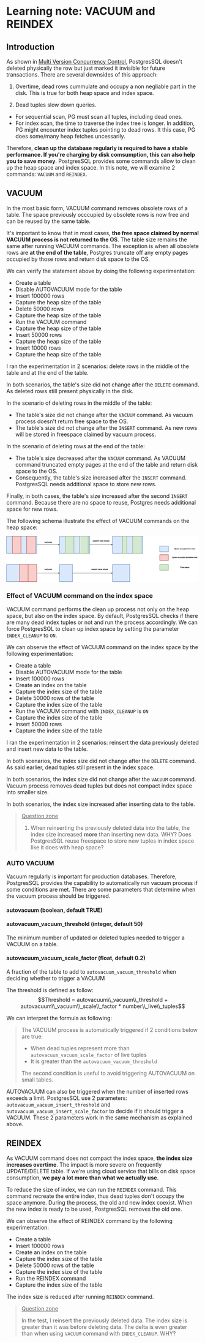 # Learning note: VACUUM and REINDEX

## Introduction
As shown in [Multi Version Concurrency Control](./index_scan.md#multi-version-concurrency-control), PostgresSQL doesn't deleted physically the row but just marked it invisible for future transactions. There are several downsides of this approach:

1. Overtime, dead rows cummulate and occupy a non negliable part in the disk. This is true for both heap space and index space.

2. Dead tuples slow down queries. 
- For sequential scan, PG must scan all tuples, including dead ones.
- For index scan, the time to traverse the index tree is longer. In addition, PG might encounter index tuples pointing to dead rows. It this case, PG does some/many heap fetches uncessarily.

Therefore, **clean up the database regularly is required to have a stable performance. If you're charging by disk comsumption, this can also help you to save money**. PostgresSQL provides some commands allow to clean up the heap space and index space. In this note, we will examine 2 commands: `VACUUM` and `REINDEX`.

## VACUUM
In the most basic form, VACUUM command removes obsolete rows of a table. The space previously occcupied by obsolete rows is now free and can be reused by the same table.

It's important to know that in most cases, **the free space claimed by normal VACUUM process is not returned to the OS**. The table size remains the same after running VACUUM commands. 
The exception is when all obsolete rows are **at the end of the table**, Postgres truncate off any empty pages occupied by those rows and return disk space to the OS.

We can verify the statement above by doing the following experimentation:
- Create a table
- Disable AUTOVACUUM mode for the table
- Insert 100000 rows
- Capture the heap size of the table
- Delete 50000 rows
- Capture the heap size of the table
- Run the VACUUM command
- Capture the heap size of the table
- Insert 50000 rows
- Capture the heap size of the table
- Insert 10000 rows
- Capture the heap size of the table

I ran the experimentation in 2 scenarios: delete rows in the middle of the table and at the end of the table. 

In both scenarios, the table's size did not change after the `DELETE` command. As deleted rows still present physically in the disk.

In the scenario of deleting rows in the middle of the table: 
  - The table's size did not change after the `VACUUM` command. As vacuum process doesn't return free space to the OS.
  - The table's size did not change after the `INSERT` command. As new rows will be stored in freespace claimed by vacuum process.
  
In the scenario of deleting rows at the end of the table:
  - The table's size decreased after the `VACUUM` command. As VACUUM command truncated empty pages at the end of the table and return disk space to the OS.
  - Consequently, the table's size increased after the `INSERT` command. PostgresSQL needs additional space to store new rows.

Finally, in both cases, the table's size increased after the second `INSERT` command. Because there are no space to reuse, Postgres needs additional space for new rows.

The following schema illustrate the effect of VACUUM commands on the heap space:

![Schema](VACUUM.drawio.png)


### Effect of VACUUM command on the index space
VACUUM command performs the clean up process not only on the heap space, but also on the index space. By default, PostgresSQL checks if there are many dead index tuples or not and run the process accordingly. We can  force PostgresSQL to clean up index space by setting the parameter `INDEX_CLEANUP` to `ON`.

We can observe the effect of VACUUM command on the index space by the following experimentation: 
- Create a table
- Disable AUTOVACUUM mode for the table
- Insert 100000 rows
- Create an index on the table
- Capture the index size of the table
- Delete 50000 rows of the table
- Capture the index size of the table
- Run the VACUUM command with `INDEX_CLEANUP` is `ON`
- Capture the index size of the table
- Insert 50000 rows
- Capture the index size of the table

I ran the experimentation in 2 scenarios: reinsert the data previously deleted and insert new data to the table.

In both scenarios, the index size did not change after the `DELETE` command. As said earlier, dead tuples still present in the index space.

In both scenarios, the index size did not change after the `VACUUM` command. Vacuum process removes dead tuples but does not compact index space into smaller size.

In both scenarios, the index size increased after inserting data to the table.
> <u>Question zone</u>
> 1. When reinserting the previously deleted data into the table, the index size increased **more** than inserting new data. WHY? Does PostgresSQL reuse freespace to store new tuples in index space like it does with heap space?

### AUTO VACUUM
Vacuum regularly is important for production databases. Therefore, PostgresSQL provides the capability to automatically run vacuum process if some conditions are met. There are some parameters that determine when the vacuum process should be triggered.

#### autovacuum (boolean, default TRUE)
#### autovacuum_vacuum_threshold (integer, default 50)
The minimum number of updated or deleted tuples needed to trigger a VACUUM on a table.
#### autovacuum_vacuum_scale_factor (float, default 0.2)
A fraction of the table to add to `autovacuum_vacuum_threshold` when deciding whether to trigger a VACUUM

The threshold is defined as follow:
$$Threshold = autovacuum\\_vacuum\\_threshold + autovacuum\\_vacuum\\_scale\\_factor * number\\_live\\_tuples$$

We can interpret the formula as following:

> The VACUUM process is automatically triggered if 2 conditions below are true:
> - When dead tuples represent more than `autovacuum_vacuum_scale_factor` of live tuples
> - It is greater than the `autovacuum_vacuum_threshold`
>
> The second condition is useful to avoid triggering AUTOVACUUM on small tables.

AUTOVACUUM can also be triggered when the number of inserted rows exceeds a limit. PostgresSQL use 2 parameters: `autovacuum_vacuum_insert_threshold` and `autovacuum_vacuum_insert_scale_factor` to decide if it should trigger a VACUUM. These 2 parameters work in the same mechanism as explained above.

## REINDEX
As VACUUM command does not compact the index space, **the index size increases overtime**. The impact is more severe on frequently UPDATE/DELETE table. If we're using cloud service that bills on disk space consumption, **we pay a lot more than what we actually use**.

To reduce the size of index, we can run the `REINDEX` command. This command recreate the entire index, thus dead tuples don't occupy the space anymore. During the process, the old and new index coexist. When the new index is ready to be used, PostgresSQL removes the old one.

We can observe the effect of REINDEX command by the following experimentation:
- Create a table
- Insert 100000 rows
- Create an index on the table
- Capture the index size of the table
- Delete 50000 rows of the table
- Capture the index size of the table
- Run the REINDEX command
- Capture the index size of the table

The index size is reduced after running `REINDEX` command. 

> <u>Question zone </u>
>
> In the test, I reinsert the previously deleted data. The index size is greater than it was before deleting data. The delta is even greater than when using `VACUUM` command with `INDEX_CLEANUP`. WHY?